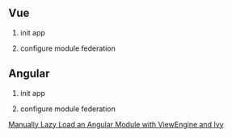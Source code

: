 ## Vue

1. init app

2. configure module federation

## Angular

1. init app

2. configure module federation

[Manually Lazy Load an Angular Module with ViewEngine and Ivy](https://juristr.com/blog/2019/10/lazyload-module-ivy-viewengine/)
